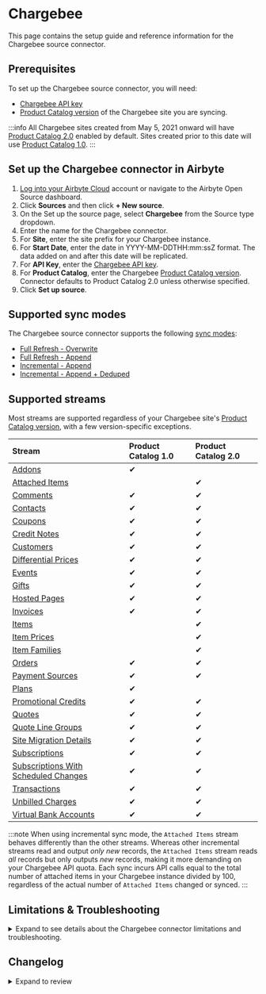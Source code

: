 # Chargebee

<HideInUI>

This page contains the setup guide and reference information for the Chargebee source connector.

</HideInUI>

## Prerequisites

To set up the Chargebee source connector, you will need:

- [Chargebee API key](https://apidocs.chargebee.com/docs/api/auth)
- [Product Catalog version](https://www.chargebee.com/docs/1.0/upgrade-product-catalog.html) of the Chargebee site you are syncing.

:::info
All Chargebee sites created from May 5, 2021 onward will have [Product Catalog 2.0](https://www.chargebee.com/docs/2.0/product-catalog.html) enabled by default. Sites created prior to this date will use [Product Catalog 1.0](https://www.chargebee.com/docs/1.0/product-catalog.html).
:::

## Set up the Chargebee connector in Airbyte

1. [Log into your Airbyte Cloud](https://cloud.airbyte.com/workspaces) account or navigate to the Airbyte Open Source dashboard.
2. Click **Sources** and then click **+ New source**.
3. On the Set up the source page, select **Chargebee** from the Source type dropdown.
4. Enter the name for the Chargebee connector.
5. For **Site**, enter the site prefix for your Chargebee instance.
6. For **Start Date**, enter the date in YYYY-MM-DDTHH:mm:ssZ format. The data added on and after this date will be replicated.
7. For **API Key**, enter the [Chargebee API key](https://apidocs.chargebee.com/docs/api?prod_cat_ver=2#api_authentication).
8. For **Product Catalog**, enter the Chargebee [Product Catalog version](https://apidocs.chargebee.com/docs/api?prod_cat_ver=2). Connector defaults to Product Catalog 2.0 unless otherwise specified.
9. Click **Set up source**.

<HideInUI>

## Supported sync modes

The Chargebee source connector supports the following [sync modes](https://docs.airbyte.com/cloud/core-concepts#connection-sync-modes):

- [Full Refresh - Overwrite](https://docs.airbyte.com/understanding-airbyte/connections/full-refresh-overwrite/)
- [Full Refresh - Append](https://docs.airbyte.com/understanding-airbyte/connections/full-refresh-append)
- [Incremental - Append](https://docs.airbyte.com/understanding-airbyte/connections/incremental-append)
- [Incremental - Append + Deduped](https://docs.airbyte.com/understanding-airbyte/connections/incremental-append-deduped)

## Supported streams

Most streams are supported regardless of your Chargebee site's [Product Catalog version](https://www.chargebee.com/docs/1.0/upgrade-product-catalog.html), with a few version-specific exceptions.

| Stream                                                                                                                                 | Product Catalog 1.0 | Product Catalog 2.0 |
|:---------------------------------------------------------------------------------------------------------------------------------------|:--------------------|:--------------------|
| [Addons](https://apidocs.chargebee.com/docs/api/addons?prod_cat_ver=1)                                                                 | ✔                   |                     |
| [Attached Items](https://apidocs.chargebee.com/docs/api/attached_items?prod_cat_ver=2)                                                 |                     | ✔                   |
| [Comments](https://apidocs.chargebee.com/docs/api/comments?prod_cat_ver=2)                                                             | ✔                   | ✔                   |
| [Contacts](https://apidocs.chargebee.com/docs/api/customers?lang=curl#list_of_contacts_for_a_customer)                                 | ✔                   | ✔                   |
| [Coupons](https://apidocs.chargebee.com/docs/api/coupons)                                                                              | ✔                   | ✔                   |
| [Credit Notes](https://apidocs.chargebee.com/docs/api/credit_notes)                                                                    | ✔                   | ✔                   |
| [Customers](https://apidocs.chargebee.com/docs/api/customers)                                                                          | ✔                   | ✔                   |
| [Differential Prices](https://apidocs.chargebee.com/docs/api/differential_prices)                                                      | ✔                   | ✔                   |
| [Events](https://apidocs.chargebee.com/docs/api/events)                                                                                | ✔                   | ✔                   |
| [Gifts](https://apidocs.chargebee.com/docs/api/gifts)                                                                                  | ✔                   | ✔                   |
| [Hosted Pages](https://apidocs.chargebee.com/docs/api/hosted_pages)                                                                    | ✔                   | ✔                   |
| [Invoices](https://apidocs.chargebee.com/docs/api/invoices)                                                                            | ✔                   | ✔                   |
| [Items](https://apidocs.chargebee.com/docs/api/items?prod_cat_ver=2)                                                                   |                     | ✔                   |
| [Item Prices](https://apidocs.chargebee.com/docs/api/item_prices?prod_cat_ver=2)                                                       |                     | ✔                   |
| [Item Families](https://apidocs.chargebee.com/docs/api/item_families?prod_cat_ver=2)                                                   |                     | ✔                   |
| [Orders](https://apidocs.chargebee.com/docs/api/orders)                                                                                | ✔                   | ✔                   |
| [Payment Sources](https://apidocs.chargebee.com/docs/api/payment_sources)                                                              | ✔                   | ✔                   |
| [Plans](https://apidocs.chargebee.com/docs/api/plans?prod_cat_ver=1)                                                                   | ✔                   |                     |
| [Promotional Credits](https://apidocs.chargebee.com/docs/api/promotional_credits)                                                      | ✔                   | ✔                   |
| [Quotes](https://apidocs.chargebee.com/docs/api/quotes)                                                                                | ✔                   | ✔                   |
| [Quote Line Groups](https://apidocs.chargebee.com/docs/api/quote_line_groups)                                                          | ✔                   | ✔                   |
| [Site Migration Details](https://apidocs.chargebee.com/docs/api/site_migration_details)                                                | ✔                   | ✔                   |
| [Subscriptions](https://apidocs.chargebee.com/docs/api/subscriptions)                                                                  | ✔                   | ✔                   |
| [Subscriptions With Scheduled Changes](https://apidocs.chargebee.com/docs/api/subscriptions?lang=curl#retrieve_with_scheduled_changes) | ✔                   | ✔                   |
| [Transactions](https://apidocs.chargebee.com/docs/api/transactions)                                                                    | ✔                   | ✔                   |
| [Unbilled Charges](https://apidocs.chargebee.com/docs/api/unbilled_charges)                                                            | ✔                   | ✔                   |
| [Virtual Bank Accounts](https://apidocs.chargebee.com/docs/api/virtual_bank_accounts)                                                  | ✔                   | ✔                   |

:::note
When using incremental sync mode, the `Attached Items` stream behaves differently than the other streams. Whereas other incremental streams read and output _only new_ records, the `Attached Items` stream reads _all_ records but only outputs _new_ records, making it more demanding on your Chargebee API quota. Each sync incurs API calls equal to the total number of attached items in your Chargebee instance divided by 100, regardless of the actual number of `Attached Items` changed or synced.
:::

## Limitations & Troubleshooting

<details>
<summary>
Expand to see details about the Chargebee connector limitations and troubleshooting.
</summary>

### Connector limitations

#### Rate limiting

The Chargebee connector should not run into [Chargebee API](https://apidocs.chargebee.com/docs/api?prod_cat_ver=2#api_rate_limits) limitations under normal usage. [Create an issue](https://github.com/airbytehq/airbyte/issues) if you encounter any rate limit issues that are not automatically retried successfully.

### Troubleshooting

- Check out common troubleshooting issues for the Instagram source connector on our [Airbyte Forum](https://github.com/airbytehq/airbyte/discussions).

</details>

## Changelog

<details>
  <summary>Expand to review</summary>

| Version     | Date       | Pull Request                                             | Subject                                                                                                                                                                |
|:------------|:-----------|:---------------------------------------------------------|:-----------------------------------------------------------------------------------------------------------------------------------------------------------------------|
| 0.10.21 | 2025-10-21 | [68546](https://github.com/airbytehq/airbyte/pull/68546) | Update dependencies |
| 0.10.20 | 2025-10-14 | [68083](https://github.com/airbytehq/airbyte/pull/68083) | Update dependencies |
| 0.10.19 | 2025-10-07 | [67181](https://github.com/airbytehq/airbyte/pull/67181) | Update dependencies |
| 0.10.18 | 2025-09-30 | [65793](https://github.com/airbytehq/airbyte/pull/65793) | Update dependencies |
| 0.10.17 | 2025-09-08 | [65996](https://github.com/airbytehq/airbyte/pull/65996) | Update to CDK v7 |
| 0.10.16 | 2025-08-23 | [65294](https://github.com/airbytehq/airbyte/pull/65294) | Update dependencies |
| 0.10.15 | 2025-08-09 | [64707](https://github.com/airbytehq/airbyte/pull/64707) | Update dependencies |
| 0.10.14 | 2025-07-04 | [63936](https://github.com/airbytehq/airbyte/pull/63936) | Fix missing data in subscriptions with scheduled changes stream |
| 0.10.13 | 2025-08-02 | [64333](https://github.com/airbytehq/airbyte/pull/64333) | Update dependencies |
| 0.10.12 | 2025-07-26 | [64039](https://github.com/airbytehq/airbyte/pull/64039) | Update dependencies |
| 0.10.11 | 2025-07-19 | [63538](https://github.com/airbytehq/airbyte/pull/63538) | Update dependencies |
| 0.10.10 | 2025-07-12 | [63022](https://github.com/airbytehq/airbyte/pull/63022) | Update dependencies |
| 0.10.9 | 2025-06-28 | [62369](https://github.com/airbytehq/airbyte/pull/62369) | Update dependencies |
| 0.10.8 | 2025-06-21 | [61985](https://github.com/airbytehq/airbyte/pull/61985) | Update dependencies |
| 0.10.7 | 2025-06-14 | [59347](https://github.com/airbytehq/airbyte/pull/59347) | Update dependencies |
| 0.10.6 | 2025-04-26 | [58729](https://github.com/airbytehq/airbyte/pull/58729) | Update dependencies |
| 0.10.5 | 2025-04-19 | [57648](https://github.com/airbytehq/airbyte/pull/57648) | Update dependencies |
| 0.10.4 | 2025-04-05 | [57130](https://github.com/airbytehq/airbyte/pull/57130) | Update dependencies |
| 0.10.3 | 2025-03-29 | [56138](https://github.com/airbytehq/airbyte/pull/56138) | Update dependencies |
| 0.10.2 | 2025-03-17 | [55799](https://github.com/airbytehq/airbyte/pull/55799) | Adding the new field `discount_quantity` to stream `coupon` |
| 0.10.1 | 2025-03-08 | [51760](https://github.com/airbytehq/airbyte/pull/51760) | Update dependencies |
| 0.10.0 | 2025-02-20 | [54182](https://github.com/airbytehq/airbyte/pull/54182) | Promoting release candidate 0.10.0-rc.1 to a main version. |
| 0.10.0-rc.1 | 2025-07-02 | [53220](https://github.com/airbytehq/airbyte/pull/53220) | Replace custom `IncrementalSingleSliceCursor` component with low-code semi-incremental `DatetimeBasedCursor`                                                           |
| 0.9.0       | 2025-02-06 | [47243](https://github.com/airbytehq/airbyte/pull/47243) | Migrate to Manifest-only                                                                                                                                               |
| 0.8.0       | 2025-01-31 | [52685](https://github.com/airbytehq/airbyte/pull/52685) | Update to latest CDK version                                                                                                                                           |
| 0.7.3       | 2025-01-11 | [49038](https://github.com/airbytehq/airbyte/pull/49038) | Starting with this version, the Docker image is now rootless. Please note that this and future versions will not be compatible with Airbyte versions earlier than 0.64 |
| 0.7.2       | 2024-11-20 | [48510](https://github.com/airbytehq/airbyte/pull/48510) | Ensure no pagination issues on concurrent syncs                                                                                                                        |
| 0.7.1       | 2024-11-04 | [48133](https://github.com/airbytehq/airbyte/pull/48133) | Fix `error message pattern` to handle `Product 1.0` related errors                                                                                                     |
| 0.7.0       | 2024-10-30 | [47978](https://github.com/airbytehq/airbyte/pull/47978) | Upgrade the CDK and startup files to sync incremental streams concurrently                                                                                             |
| 0.6.18      | 2024-10-31 | [47099](https://github.com/airbytehq/airbyte/pull/47099) | Update dependencies                                                                                                                                                    |
| 0.6.17      | 2024-10-28 | [46846](https://github.com/airbytehq/airbyte/pull/47387) | Update CDK dependencies to yield parent records more frequently                                                                                                        |
| 0.6.16      | 2024-10-12 | [46846](https://github.com/airbytehq/airbyte/pull/46846) | Update dependencies                                                                                                                                                    |
| 0.6.15      | 2024-10-05 | [46478](https://github.com/airbytehq/airbyte/pull/46478) | Update dependencies                                                                                                                                                    |
| 0.6.14      | 2024-10-03 | [46343](https://github.com/airbytehq/airbyte/pull/46343) | Added `incremental dependency` for substreams with `Incremental` parent streams                                                                                        |
| 0.6.13      | 2024-10-01 | [46294](https://github.com/airbytehq/airbyte/pull/46294) | Update CDK version to `^5`, increased the `maxSecondsBetweenMessages` to 6 hours                                                                                       |
| 0.6.12      | 2024-09-28 | [46169](https://github.com/airbytehq/airbyte/pull/46169) | Update dependencies                                                                                                                                                    |
| 0.6.11      | 2024-09-21 | [45805](https://github.com/airbytehq/airbyte/pull/45805) | Update dependencies                                                                                                                                                    |
| 0.6.10      | 2024-09-14 | [45254](https://github.com/airbytehq/airbyte/pull/45254) | Update dependencies                                                                                                                                                    |
| 0.6.9       | 2024-08-31 | [45028](https://github.com/airbytehq/airbyte/pull/45028) | Update dependencies                                                                                                                                                    |
| 0.6.8       | 2024-08-24 | [44662](https://github.com/airbytehq/airbyte/pull/44662) | Update dependencies                                                                                                                                                    |
| 0.6.7       | 2024-08-17 | [44265](https://github.com/airbytehq/airbyte/pull/44265) | Update dependencies                                                                                                                                                    |
| 0.6.6       | 2024-08-10 | [43640](https://github.com/airbytehq/airbyte/pull/43640) | Update dependencies                                                                                                                                                    |
| 0.6.5       | 2024-08-03 | [43081](https://github.com/airbytehq/airbyte/pull/43081) | Update dependencies                                                                                                                                                    |
| 0.6.4       | 2024-07-27 | [42626](https://github.com/airbytehq/airbyte/pull/42626) | Update dependencies                                                                                                                                                    |
| 0.6.3       | 2024-07-20 | [42296](https://github.com/airbytehq/airbyte/pull/42296) | Update dependencies                                                                                                                                                    |
| 0.6.2       | 2024-07-13 | [41691](https://github.com/airbytehq/airbyte/pull/41691) | Update dependencies                                                                                                                                                    |
| 0.6.1       | 2024-07-10 | [41113](https://github.com/airbytehq/airbyte/pull/41113) | Update dependencies                                                                                                                                                    |
| 0.6.0       | 2024-07-10 | [39217](https://github.com/airbytehq/airbyte/pull/39217) | Adds new stream `subscription_with_scheduled_changes`                                                                                                                  |
| 0.5.5       | 2024-07-06 | [40965](https://github.com/airbytehq/airbyte/pull/40965) | Update dependencies                                                                                                                                                    |
| 0.5.4       | 2024-06-25 | [40332](https://github.com/airbytehq/airbyte/pull/40332) | Update dependencies                                                                                                                                                    |
| 0.5.3       | 2024-06-23 | [40074](https://github.com/airbytehq/airbyte/pull/40074) | Update dependencies                                                                                                                                                    |
| 0.5.2       | 2024-06-06 | [39217](https://github.com/airbytehq/airbyte/pull/39217) | [autopull] Upgrade base image to v1.2.2                                                                                                                                |
| 0.5.1       | 2024-04-24 | [36633](https://github.com/airbytehq/airbyte/pull/36633) | Schema descriptions and CDK 0.80.0                                                                                                                                     |
| 0.5.0       | 2024-03-28 | [36518](https://github.com/airbytehq/airbyte/pull/36518) | Updates CDK to ^0, updates IncrementalSingleSliceCursor                                                                                                                |
| 0.4.2       | 2024-03-14 | [36037](https://github.com/airbytehq/airbyte/pull/36037) | Adds fields: `coupon_constraints` to `coupon` stream, `billing_month` to `customer stream`, and `error_detail` to `transaction` stream schemas                         |
| 0.4.1       | 2024-03-13 | [35509](https://github.com/airbytehq/airbyte/pull/35509) | Updates CDK version to latest (0.67.1), updates `site_migration_detail` record filtering                                                                               |
| 0.4.0       | 2024-02-12 | [34053](https://github.com/airbytehq/airbyte/pull/34053) | Add missing fields to and cleans up schemas, adds incremental support for `gift`, `site_migration_detail`, and `unbilled_charge` streams                               |
| 0.3.1       | 2024-02-12 | [35169](https://github.com/airbytehq/airbyte/pull/35169) | Manage dependencies with Poetry                                                                                                                                        |
| 0.3.0       | 2023-12-26 | [33696](https://github.com/airbytehq/airbyte/pull/33696) | Add new stream, add fields to existing streams                                                                                                                         |
| 0.2.6       | 2023-12-19 | [32100](https://github.com/airbytehq/airbyte/pull/32100) | Add new fields in streams                                                                                                                                              |
| 0.2.5       | 2023-10-19 | [31599](https://github.com/airbytehq/airbyte/pull/31599) | Base image migration: remove Dockerfile and use the python-connector-base image                                                                                        |
| 0.2.4       | 2023-08-01 | [28905](https://github.com/airbytehq/airbyte/pull/28905) | Updated the connector to use latest CDK version                                                                                                                        |
| 0.2.3       | 2023-03-22 | [24370](https://github.com/airbytehq/airbyte/pull/24370) | Ignore 404 errors for `Contact` stream                                                                                                                                 |
| 0.2.2       | 2023-02-17 | [21688](https://github.com/airbytehq/airbyte/pull/21688) | Migrate to CDK beta 0.29; fix schemas                                                                                                                                  |
| 0.2.1       | 2023-02-17 | [23207](https://github.com/airbytehq/airbyte/pull/23207) | Edited stream schemas to get rid of unnecessary `enum`                                                                                                                 |
| 0.2.0       | 2023-01-21 | [21688](https://github.com/airbytehq/airbyte/pull/21688) | Migrate to YAML; add new streams                                                                                                                                       |
| 0.1.16      | 2022-10-06 | [17661](https://github.com/airbytehq/airbyte/pull/17661) | Make `transaction` stream to be consistent with `S3` by using type transformer                                                                                         |
| 0.1.15      | 2022-09-28 | [17304](https://github.com/airbytehq/airbyte/pull/17304) | Migrate to per-stream state                                                                                                                                            |
| 0.1.14      | 2022-09-23 | [17056](https://github.com/airbytehq/airbyte/pull/17056) | Add "custom fields" to the relevant Chargebee source data streams                                                                                                      |
| 0.1.13      | 2022-08-18 | [15743](https://github.com/airbytehq/airbyte/pull/15743) | Fix transaction `exchange_rate` field type                                                                                                                             |
| 0.1.12      | 2022-07-13 | [14672](https://github.com/airbytehq/airbyte/pull/14672) | Fix transaction sort by                                                                                                                                                |
| 0.1.11      | 2022-03-03 | [10827](https://github.com/airbytehq/airbyte/pull/10827) | Fix Credit Note stream                                                                                                                                                 |
| 0.1.10      | 2022-03-02 | [10795](https://github.com/airbytehq/airbyte/pull/10795) | Add support for Credit Note stream                                                                                                                                     |
| 0.1.9       | 2022-0224  | [10312](https://github.com/airbytehq/airbyte/pull/10312) | Add support for Transaction Stream                                                                                                                                     |
| 0.1.8       | 2022-02-22 | [10366](https://github.com/airbytehq/airbyte/pull/10366) | Fix broken `coupon` stream + add unit tests                                                                                                                            |
| 0.1.7       | 2022-02-14 | [10269](https://github.com/airbytehq/airbyte/pull/10269) | Add support for Coupon stream                                                                                                                                          |
| 0.1.6       | 2022-02-10 | [10143](https://github.com/airbytehq/airbyte/pull/10143) | Add support for Event stream                                                                                                                                           |
| 0.1.5       | 2021-12-23 | [8434](https://github.com/airbytehq/airbyte/pull/8434)   | Update fields in source-connectors specifications                                                                                                                      |
| 0.1.4       | 2021-09-27 | [6454](https://github.com/airbytehq/airbyte/pull/6454)   | Fix examples in spec file                                                                                                                                              |
| 0.1.3       | 2021-08-17 | [5421](https://github.com/airbytehq/airbyte/pull/5421)   | Add support for "Product Catalog 2.0" specific streams: `Items`, `Item prices` and `Attached Items`                                                                    |
| 0.1.2       | 2021-07-30 | [5067](https://github.com/airbytehq/airbyte/pull/5067)   | Prepare connector for publishing                                                                                                                                       |
| 0.1.1       | 2021-07-07 | [4539](https://github.com/airbytehq/airbyte/pull/4539)   | Add entrypoint and bump version for connector                                                                                                                          |
| 0.1.0       | 2021-06-30 | [3410](https://github.com/airbytehq/airbyte/pull/3410)   | New Source: Chargebee                                                                                                                                                  |

</details>

</HideInUI>
